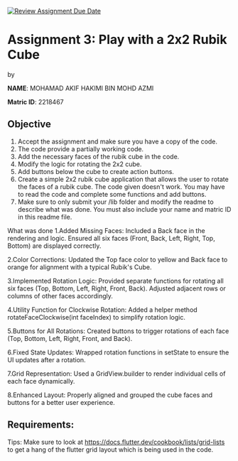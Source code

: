 [![Review Assignment Due Date](https://classroom.github.com/assets/deadline-readme-button-22041afd0340ce965d47ae6ef1cefeee28c7c493a6346c4f15d667ab976d596c.svg)](https://classroom.github.com/a/6l4sY1d2)
# Assignment 3: Play with a 2x2 Rubik Cube
by 

**NAME**: MOHAMAD AKIF HAKIMI BIN MOHD AZMI

**Matric ID**: 2218467

## Objective

1. Accept the assignment and make sure you have a copy of the code.
2. The code provide a partially working code.
3. Add the necessary faces of the rubik cube in the code.
4. Modify the logic for rotating the 2x2 cube.
5. Add buttons below the cube to create action buttons.
6. Create a simple 2x2 rubik cube application that allows the user to rotate the faces of a rubik cube. The code given doesn't work. You may have to read the code and complete some functions and add buttons.
7. Make sure to only submit your /lib folder and modify the readme to describe what was done. You must also include your name and matric ID in this readme file.

What was done
1.Added Missing Faces:
Included a Back face in the rendering and logic.
Ensured all six faces (Front, Back, Left, Right, Top, Bottom) are displayed correctly.

2.Color Corrections:
Updated the Top face color to yellow and Back face to orange for alignment with a typical Rubik's Cube.

3.Implemented Rotation Logic:
Provided separate functions for rotating all six faces (Top, Bottom, Left, Right, Front, Back).
Adjusted adjacent rows or columns of other faces accordingly.

4.Utility Function for Clockwise Rotation:
Added a helper method rotateFaceClockwise(int faceIndex) to simplify rotation logic.

5.Buttons for All Rotations:
Created buttons to trigger rotations of each face (Top, Bottom, Left, Right, Front, and Back).

6.Fixed State Updates:
Wrapped rotation functions in setState to ensure the UI updates after a rotation.

7.Grid Representation:
Used a GridView.builder to render individual cells of each face dynamically.

8.Enhanced Layout:
Properly aligned and grouped the cube faces and buttons for a better user experience.
## Requirements:

Tips:
Make sure to look at https://docs.flutter.dev/cookbook/lists/grid-lists to get a hang of the flutter grid layout which is being used in the code.
